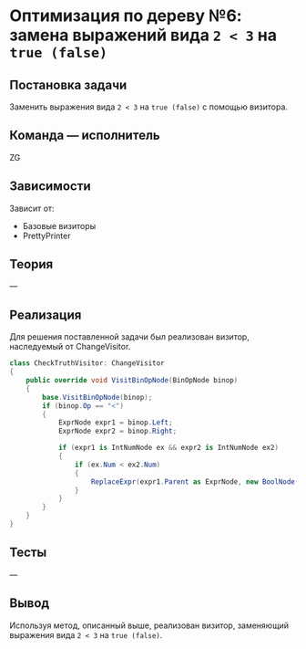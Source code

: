 # Оптимизация по дереву №6: замена выражений вида `2 < 3` на `true (false)`

## Постановка задачи
Заменить выражения вида `2 < 3` на `true (false)` с помощью визитора.

## Команда — исполнитель
ZG

## Зависимости
Зависит от:

-   Базовые визиторы
-   PrettyPrinter

## Теория
&mdash;

## Реализация
Для решения поставленной задачи был реализован визитор, наследуемый от ChangeVisitor.

```csharp
class CheckTruthVisitor: ChangeVisitor
{
    public override void VisitBinOpNode(BinOpNode binop)
    {
        base.VisitBinOpNode(binop);
        if (binop.Op == "<")
        {
            ExprNode expr1 = binop.Left;
            ExprNode expr2 = binop.Right;

            if (expr1 is IntNumNode ex && expr2 is IntNumNode ex2)
            {
                if (ex.Num < ex2.Num)
                {
                    ReplaceExpr(expr1.Parent as ExprNode, new BoolNode(true));
                }
            }
        }
    }
}
```

## Тесты
&mdash;

## Вывод
Используя метод, описанный выше, реализован визитор, заменяющий выражения вида `2 < 3` на `true (false)`.
